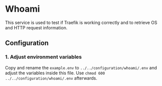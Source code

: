 # Whoami

This service is used to test if Traefik is working correctly and to retrieve OS and HTTP request information.

## Configuration

### 1. Adjust environment variables
Copy and rename the `example.env` to `../../configuration/whoami/.env` and adjust the variables inside this file.
Use `chmod 600 ../../configuration/whoami/.env` afterwards.
